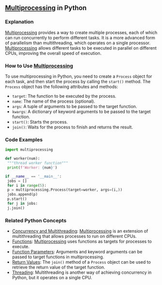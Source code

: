 ## [Multiprocessing](./../Multiprocessing/) in Python

### Explanation
 [Multiprocessing](./../Multiprocessing/) provides a way to create multiple processes, each of which can run concurrently to perform different tasks. It is a more advanced form of parallelism than multithreading, which operates on a single processor. [Multiprocessing](./../Multiprocessing/) allows different tasks to be executed in parallel on different CPUs, improving the overall speed of execution.

### How to Use [Multiprocessing](./../Multiprocessing/)
To use multiprocessing in Python, you need to create a `Process` object for each task, and then start the process by calling the `start()` method. The `Process` object has the following attributes and methods:

- `target`: The function to be executed by the process.
- `name`: The name of the process (optional).
- `args`: A tuple of arguments to be passed to the target function.
- `kwargs`: A dictionary of keyword arguments to be passed to the target function.
- `start()`: Starts the process.
- `join()`: Waits for the process to finish and returns the result.

### Code Examples
```python
import multiprocessing

def worker(num):
 """thread worker function"""
 print(f'Worker: {num}')

if __name__ == '__main__':
 jobs = []
 for i in range(5):
 p = multiprocessing.Process(target=worker, args=(i,))
 jobs.append(p)
 p.start()
 for j in jobs:
 j.join()
```

### Related Python Concepts
- [Concurrency and Multithreading](./../Concurrency-and-Multithreading/): [Multiprocessing](./../Multiprocessing/) is an extension of multithreading that allows processes to run on different CPUs.
- [Functions](./../Functions/): [Multiprocessing](./../Multiprocessing/) uses functions as targets for processes to execute.
- [Function Parameters](./../Function-Parameters/): Arguments and keyword arguments can be passed to target functions in multiprocessing.
- [Return Values](./../Return-Values/): The `join()` method of a `Process` object can be used to retrieve the return value of the target function.
- [Threading](./../Threading/): Multithreading is another way of achieving concurrency in Python, but it operates on a single CPU.